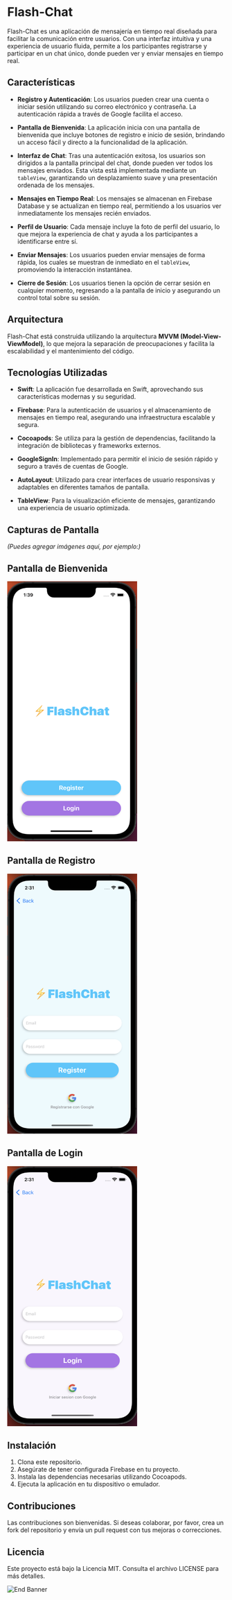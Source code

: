 # Flash-Chat

Flash-Chat es una aplicación de mensajería en tiempo real diseñada para facilitar la comunicación entre usuarios. Con una interfaz intuitiva y una experiencia de usuario fluida, permite a los participantes registrarse y participar en un chat único, donde pueden ver y enviar mensajes en tiempo real.

## Características

- **Registro y Autenticación**: Los usuarios pueden crear una cuenta o iniciar sesión utilizando su correo electrónico y contraseña. La autenticación rápida a través de Google facilita el acceso.

- **Pantalla de Bienvenida**: La aplicación inicia con una pantalla de bienvenida que incluye botones de registro e inicio de sesión, brindando un acceso fácil y directo a la funcionalidad de la aplicación.

- **Interfaz de Chat**: Tras una autenticación exitosa, los usuarios son dirigidos a la pantalla principal del chat, donde pueden ver todos los mensajes enviados. Esta vista está implementada mediante un `tableView`, garantizando un desplazamiento suave y una presentación ordenada de los mensajes.

- **Mensajes en Tiempo Real**: Los mensajes se almacenan en Firebase Database y se actualizan en tiempo real, permitiendo a los usuarios ver inmediatamente los mensajes recién enviados.

- **Perfil de Usuario**: Cada mensaje incluye la foto de perfil del usuario, lo que mejora la experiencia de chat y ayuda a los participantes a identificarse entre sí.

- **Enviar Mensajes**: Los usuarios pueden enviar mensajes de forma rápida, los cuales se muestran de inmediato en el `tableView`, promoviendo la interacción instantánea.

- **Cierre de Sesión**: Los usuarios tienen la opción de cerrar sesión en cualquier momento, regresando a la pantalla de inicio y asegurando un control total sobre su sesión.

## Arquitectura

Flash-Chat está construida utilizando la arquitectura **MVVM (Model-View-ViewModel)**, lo que mejora la separación de preocupaciones y facilita la escalabilidad y el mantenimiento del código.

## Tecnologías Utilizadas

- **Swift**: La aplicación fue desarrollada en Swift, aprovechando sus características modernas y su seguridad.

- **Firebase**: Para la autenticación de usuarios y el almacenamiento de mensajes en tiempo real, asegurando una infraestructura escalable y segura.

- **Cocoapods**: Se utiliza para la gestión de dependencias, facilitando la integración de bibliotecas y frameworks externos.

- **GoogleSignIn**: Implementado para permitir el inicio de sesión rápido y seguro a través de cuentas de Google.

- **AutoLayout**: Utilizado para crear interfaces de usuario responsivas y adaptables en diferentes tamaños de pantalla.

- **TableView**: Para la visualización eficiente de mensajes, garantizando una experiencia de usuario optimizada.

## Capturas de Pantalla

*(Puedes agregar imágenes aquí, por ejemplo:)*

## Pantalla de Bienvenida
<img src="https://github.com/YormanColinaMartinez/Flash-Chat-iOS13/blob/master/Flash%20Chat%20iOS13/Resources/Images/WelcomeView.png?raw=true" alt="Login View" width="300" height="600"/>

## Pantalla de Registro
<img src="https://github.com/YormanColinaMartinez/Flash-Chat-iOS13/blob/master/Flash%20Chat%20iOS13/Resources/Images/RegisterView.png?raw=true" alt="Login View" width="300" height="600"/>

## Pantalla de Login
<img src="https://github.com/YormanColinaMartinez/Flash-Chat-iOS13/blob/master/Flash%20Chat%20iOS13/Resources/Images/LoginView.png?raw=true" alt="Login View" width="300" height="600"/>

## Instalación

1. Clona este repositorio.
2. Asegúrate de tener configurada Firebase en tu proyecto.
3. Instala las dependencias necesarias utilizando Cocoapods.
4. Ejecuta la aplicación en tu dispositivo o emulador.

## Contribuciones

Las contribuciones son bienvenidas. Si deseas colaborar, por favor, crea un fork del repositorio y envía un pull request con tus mejoras o correcciones.

## Licencia

Este proyecto está bajo la Licencia MIT. Consulta el archivo LICENSE para más detalles.



![End Banner](Documentation/readme-end-banner.png)
